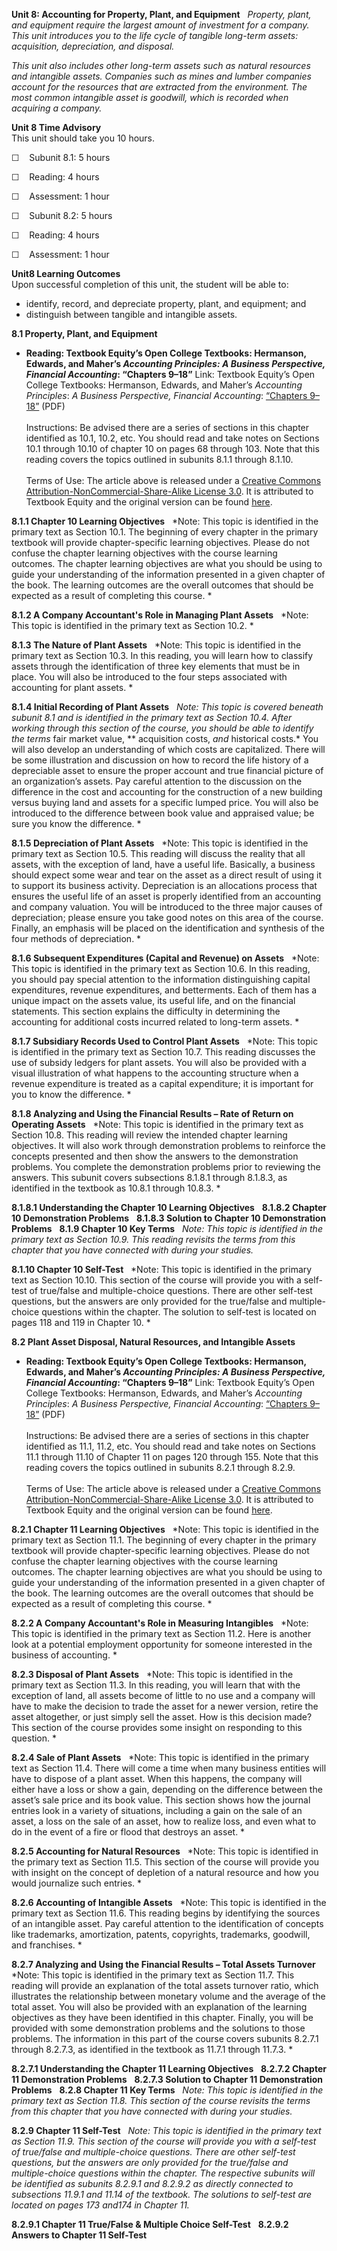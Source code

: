 **Unit 8: Accounting for Property, Plant, and Equipment** <span
id="8"></span> 
*Property, plant, and equipment require the largest amount of investment
for a company. This unit introduces you to the life cycle of tangible
long-term assets: acquisition, depreciation, and disposal.*  
  
 *This unit also includes other long-term assets such as natural
resources and intangible assets. Companies such as mines and lumber
companies account for the resources that are extracted from the
environment. The most common intangible asset is goodwill, which is
recorded when acquiring a company.*

**Unit 8 Time Advisory**  
This unit should take you 10 hours.  
  
 ☐    Subunit 8.1: 5 hours

☐    Reading: 4 hours  
  
 ☐    Assessment: 1 hour

☐    Subunit 8.2: 5 hours

☐    Reading: 4 hours  
  
 ☐    Assessment: 1 hour

**Unit8 Learning Outcomes**  
Upon successful completion of this unit, the student will be able to:
-   identify, record, and depreciate property, plant, and equipment; and
-   distinguish between tangible and intangible assets. 

**8.1 Property, Plant, and Equipment** <span id="8.1"></span> 
-   **Reading: Textbook Equity’s Open College Textbooks: Hermanson,
    Edwards, and Maher’s *Accounting Principles: A Business Perspective,
    Financial Accounting*: “Chapters 9–18”**
    Link: Textbook Equity’s Open College Textbooks: Hermanson, Edwards,
    and Maher’s *Accounting Principles*: *A Business Perspective,
    Financial Accounting*: [“Chapters
    9–18”](http://www.saylor.org/site/wp-content/uploads/2011/11/BUS103-TEXTBOOK2.pdf) (PDF)  
        
     Instructions: Be advised there are a series of sections in this
    chapter identified as 10.1, 10.2, etc. You should read and take
    notes on Sections 10.1 through 10.10 of chapter 10 on pages 68
    through 103. Note that this reading covers the topics outlined in
    subunits 8.1.1 through 8.1.10.  
        
     Terms of Use: The article above is released under a [Creative
    Commons Attribution-NonCommercial-Share-Alike License
    3.0](http://creativecommons.org/licenses/by-nc-sa/3.0/). It is
    attributed to Textbook Equity and the original version can be found
    [here](http://www.opencollegetextbooks.org/tbq-editors-accounting-principles-a-business-perspective-financial-accounting-chapt-9-18/).

**8.1.1 Chapter 10 Learning Objectives** <span id="8.1.1"></span> 
*Note: This topic is identified in the primary text as Section 10.1. The
beginning of every chapter in the primary textbook will provide
chapter-specific learning objectives. Please do not confuse the chapter
learning objectives with the course learning outcomes. The chapter
learning objectives are what you should be using to guide your
understanding of the information presented in a given chapter of the
book. The learning outcomes are the overall outcomes that should be
expected as a result of completing this course. *

**8.1.2 A Company Accountant's Role in Managing Plant Assets** <span
id="8.1.2"></span> 
*Note: This topic is identified in the primary text as Section 10.2. *

**8.1.3 The Nature of Plant Assets** <span id="8.1.3"></span> 
*Note: This topic is identified in the primary text as Section 10.3. In
this reading, you will learn how to classify assets through the
identification of three key elements that must be in place. You will
also be introduced to the four steps associated with accounting for
plant assets. *

**8.1.4 Initial Recording of Plant Assets** <span id="8.1.4"></span> 
*Note: This topic is covered beneath subunit 8.1 and is identified in
the primary text as Section 10.4. After working through this section of
the course, you should be able to identify the terms* fair market value,
** acquisition costs, *and* historical costs.* You will also develop an
understanding of which costs are capitalized. There will be some
illustration and discussion on how to record the life history of a
depreciable asset to ensure the proper account and true financial
picture of an organization’s assets. Pay careful attention to the
discussion on the difference in the cost and accounting for the
construction of a new building versus buying land and assets for a
specific lumped price. You will also be introduced to the difference
between book value and appraised value; be sure you know the
difference. *

**8.1.5 Depreciation of Plant Assets** <span id="8.1.5"></span> 
*Note: This topic is identified in the primary text as Section
10.5. This reading will discuss the reality that all assets, with the
exception of land, have a useful life. Basically, a business should
expect some wear and tear on the asset as a direct result of using it to
support its business activity. Depreciation is an allocations process
that ensures the useful life of an asset is properly identified from an
accounting and company valuation. You will be introduced to the three
major causes of depreciation; please ensure you take good notes on this
area of the course. Finally, an emphasis will be placed on the
identification and synthesis of the four methods of depreciation. *

**8.1.6 Subsequent Expenditures (Capital and Revenue) on Assets** <span
id="8.1.6"></span> 
*Note: This topic is identified in the primary text as Section 10.6. In
this reading, you should pay special attention to the information
distinguishing capital expenditures, revenue expenditures, and
betterments. Each of them has a unique impact on the assets value, its
useful life, and on the financial statements. This section explains the
difficulty in determining the accounting for additional costs incurred
related to long-term assets. *

**8.1.7 Subsidiary Records Used to Control Plant Assets** <span
id="8.1.7"></span> 
*Note: This topic is identified in the primary text as Section
10.7. This reading discusses the use of subsidy ledgers for plant
assets. You will also be provided with a visual illustration of what
happens to the accounting structure when a revenue expenditure is
treated as a capital expenditure; it is important for you to know the
difference. *

**8.1.8 Analyzing and Using the Financial Results – Rate of Return on
Operating Assets** <span id="8.1.8"></span> 
*Note: This topic is identified in the primary text as Section 10.8.
This reading will review the intended chapter learning objectives. It
will also work through demonstration problems to reinforce the concepts
presented and then show the answers to the demonstration problems. You
complete the demonstration problems prior to reviewing the answers. This
subunit covers subsections 8.1.8.1 through 8.1.8.3, as identified in the
textbook as 10.8.1 through 10.8.3. *

**8.1.8.1 Understanding the Chapter 10 Learning Objectives** <span
id="8.1.8.1"></span> 
**8.1.8.2 Chapter 10 Demonstration Problems** <span
id="8.1.8.2"></span> 
**8.1.8.3 Solution to Chapter 10 Demonstration Problems** <span
id="8.1.8.3"></span> 
**8.1.9 Chapter 10 Key Terms** <span id="8.1.9"></span> 
*Note: This topic is identified in the primary text as Section
10.9. This reading revisits the terms from this chapter that you have
connected with during your studies.*

**8.1.10 Chapter 10 Self-Test** <span id="8.1.10"></span> 
*Note: This topic is identified in the primary text as Section
10.10. This section of the course will provide you with a self-test of
true/false and multiple-choice questions. There are other self-test
questions, but the answers are only provided for the true/false and
multiple-choice questions within the chapter. The solution to self-test
is located on pages 118 and 119 in Chapter 10. *

**8.2 Plant Asset Disposal, Natural Resources, and Intangible Assets**
<span id="8.2"></span> 
-   **Reading: Textbook Equity’s Open College Textbooks: Hermanson,
    Edwards, and Maher’s *Accounting Principles: A Business Perspective,
    Financial Accounting*: “Chapters 9–18”**
    Link: Textbook Equity’s Open College Textbooks: Hermanson, Edwards,
    and Maher’s *Accounting Principles*: *A Business Perspective,
    Financial Accounting*: [“Chapters
    9–18”](http://www.saylor.org/site/wp-content/uploads/2011/11/BUS103-TEXTBOOK2.pdf)
    (PDF)  
        
     Instructions: Be advised there are a series of sections in this
    chapter identified as 11.1, 11.2, etc. You should read and take
    notes on Sections 11.1 through 11.10 of Chapter 11 on pages 120
    through 155. Note that this reading covers the topics outlined in
    subunits 8.2.1 through 8.2.9.  
        
     Terms of Use: The article above is released under a [Creative
    Commons Attribution-NonCommercial-Share-Alike License
    3.0](http://creativecommons.org/licenses/by-nc-sa/3.0/). It is
    attributed to Textbook Equity and the original version can be found
    [here](http://www.opencollegetextbooks.org/tbq-editors-accounting-principles-a-business-perspective-financial-accounting-chapt-9-18/).

**8.2.1 Chapter 11 Learning Objectives** <span id="8.2.1"></span> 
*Note: This topic is identified in the primary text as Section 11.1. The
beginning of every chapter in the primary textbook will provide
chapter-specific learning objectives. Please do not confuse the chapter
learning objectives with the course learning outcomes. The chapter
learning objectives are what you should be using to guide your
understanding of the information presented in a given chapter of the
book. The learning outcomes are the overall outcomes that should be
expected as a result of completing this course. *

**8.2.2 A Company Accountant's Role in Measuring Intangibles** <span
id="8.2.2"></span> 
*Note: This topic is identified in the primary text as Section 11.2.
Here is another look at a potential employment opportunity for someone
interested in the business of accounting. *

**8.2.3 Disposal of Plant Assets** <span id="8.2.3"></span> 
*Note: This topic is identified in the primary text as Section 11.3. In
this reading, you will learn that with the exception of land, all assets
become of little to no use and a company will have to make the decision
to trade the asset for a newer version, retire the asset altogether, or
just simply sell the asset. How is this decision made? This section of
the course provides some insight on responding to this question. *

**8.2.4 Sale of Plant Assets** <span id="8.2.4"></span> 
*Note: This topic is identified in the primary text as Section 11.4.
There will come a time when many business entities will have to dispose
of a plant asset. When this happens, the company will either have a loss
or show a gain, depending on the difference between the asset’s sale
price and its book value. This section shows how the journal entries
look in a variety of situations, including a gain on the sale of an
asset, a loss on the sale of an asset, how to realize loss, and even
what to do in the event of a fire or flood that destroys an asset. *

**8.2.5 Accounting for Natural Resources** <span id="8.2.5"></span> 
*Note: This topic is identified in the primary text as Section
11.5. This section of the course will provide you with insight on the
concept of depletion of a natural resource and how you would journalize
such entries. *

**8.2.6 Accounting of Intangible Assets** <span id="8.2.6"></span> 
*Note: This topic is identified in the primary text as Section 11.6.
This reading begins by identifying the sources of an intangible asset.
Pay careful attention to the identification of concepts like trademarks,
amortization, patents, copyrights, trademarks, goodwill, and
franchises. *

**8.2.7 Analyzing and Using the Financial Results – Total Assets
Turnover** <span id="8.2.7"></span> 
*Note: This topic is identified in the primary text as Section
11.7. This reading will provide an explanation of the total assets
turnover ratio, which illustrates the relationship between monetary
volume and the average of the total asset. You will also be provided
with an explanation of the learning objectives as they have been
identified in this chapter. Finally, you will be provided with some
demonstration problems and the solutions to those problems. The
information in this part of the course covers subunits 8.2.7.1 through
8.2.7.3, as identified in the textbook as 11.7.1 through 11.7.3. *

**8.2.7.1 Understanding the Chapter 11 Learning Objectives** <span
id="8.2.7.1"></span> 
**8.2.7.2 Chapter 11 Demonstration Problems** <span
id="8.2.7.2"></span> 
**8.2.7.3 Solution to Chapter 11 Demonstration Problems** <span
id="8.2.7.3"></span> 
**8.2.8 Chapter 11 Key Terms** <span id="8.2.8"></span> 
*Note: This topic is identified in the primary text as Section 11.8.
This section of the course revisits the terms from this chapter that you
have connected with during your studies.*

**8.2.9 Chapter 11 Self-Test** <span id="8.2.9"></span> 
*Note: This topic is identified in the primary text as Section
11.9. This section of the course will provide you with a self-test of
true/false and multiple-choice questions. There are other self-test
questions, but the answers are only provided for the true/false and
multiple-choice questions within the chapter. The respective subunits
will be identified as subunits 8.2.9.1 and 8.2.9.2 as directly connected
to subsections 11.9.1 and 11.14 of the textbook. The solutions to
self-test are located on pages 173­ and174 in Chapter 11.*

**8.2.9.1 Chapter 11 True/False & Multiple Choice Self-Test** <span
id="8.2.9.1"></span> 
**8.2.9.2 Answers to Chapter 11 Self-Test** <span id="8.2.9.2"></span> 

